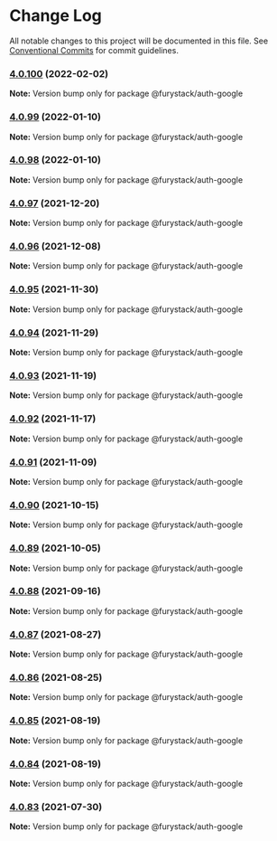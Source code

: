 # Change Log

All notable changes to this project will be documented in this file.
See [Conventional Commits](https://conventionalcommits.org) for commit guidelines.

### [4.0.100](https://github.com/furystack/furystack/compare/@furystack/auth-google@4.0.99...@furystack/auth-google@4.0.100) (2022-02-02)

**Note:** Version bump only for package @furystack/auth-google






### [4.0.99](https://github.com/furystack/furystack/compare/@furystack/auth-google@4.0.97...@furystack/auth-google@4.0.99) (2022-01-10)

**Note:** Version bump only for package @furystack/auth-google






### [4.0.98](https://github.com/furystack/furystack/compare/@furystack/auth-google@4.0.97...@furystack/auth-google@4.0.98) (2022-01-10)

**Note:** Version bump only for package @furystack/auth-google






### [4.0.97](https://github.com/furystack/furystack/compare/@furystack/auth-google@4.0.96...@furystack/auth-google@4.0.97) (2021-12-20)

**Note:** Version bump only for package @furystack/auth-google






### [4.0.96](https://github.com/furystack/furystack/compare/@furystack/auth-google@4.0.95...@furystack/auth-google@4.0.96) (2021-12-08)

**Note:** Version bump only for package @furystack/auth-google






### [4.0.95](https://github.com/furystack/furystack/compare/@furystack/auth-google@4.0.94...@furystack/auth-google@4.0.95) (2021-11-30)

**Note:** Version bump only for package @furystack/auth-google






### [4.0.94](https://github.com/furystack/furystack/compare/@furystack/auth-google@4.0.93...@furystack/auth-google@4.0.94) (2021-11-29)

**Note:** Version bump only for package @furystack/auth-google






### [4.0.93](https://github.com/furystack/furystack/compare/@furystack/auth-google@4.0.92...@furystack/auth-google@4.0.93) (2021-11-19)

**Note:** Version bump only for package @furystack/auth-google






### [4.0.92](https://github.com/furystack/furystack/compare/@furystack/auth-google@4.0.91...@furystack/auth-google@4.0.92) (2021-11-17)

**Note:** Version bump only for package @furystack/auth-google






### [4.0.91](https://github.com/furystack/furystack/compare/@furystack/auth-google@4.0.90...@furystack/auth-google@4.0.91) (2021-11-09)

**Note:** Version bump only for package @furystack/auth-google






### [4.0.90](https://github.com/furystack/furystack/compare/@furystack/auth-google@4.0.89...@furystack/auth-google@4.0.90) (2021-10-15)

**Note:** Version bump only for package @furystack/auth-google






### [4.0.89](https://github.com/furystack/furystack/compare/@furystack/auth-google@4.0.88...@furystack/auth-google@4.0.89) (2021-10-05)

**Note:** Version bump only for package @furystack/auth-google






### [4.0.88](https://github.com/furystack/furystack/compare/@furystack/auth-google@4.0.87...@furystack/auth-google@4.0.88) (2021-09-16)

**Note:** Version bump only for package @furystack/auth-google






### [4.0.87](https://github.com/furystack/furystack/compare/@furystack/auth-google@4.0.86...@furystack/auth-google@4.0.87) (2021-08-27)

**Note:** Version bump only for package @furystack/auth-google






### [4.0.86](https://github.com/furystack/furystack/compare/@furystack/auth-google@4.0.85...@furystack/auth-google@4.0.86) (2021-08-25)

**Note:** Version bump only for package @furystack/auth-google






### [4.0.85](https://github.com/furystack/furystack/compare/@furystack/auth-google@4.0.84...@furystack/auth-google@4.0.85) (2021-08-19)

**Note:** Version bump only for package @furystack/auth-google






### [4.0.84](https://github.com/furystack/furystack/compare/@furystack/auth-google@4.0.54...@furystack/auth-google@4.0.84) (2021-08-19)

**Note:** Version bump only for package @furystack/auth-google






### [4.0.83](https://github.com/furystack/furystack/compare/@furystack/auth-google@4.0.54...@furystack/auth-google@4.0.83) (2021-07-30)

**Note:** Version bump only for package @furystack/auth-google
